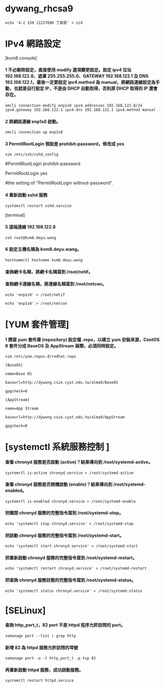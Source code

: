 # dywang_rhcsa9
```
echo '4-2 159 11227608 丁啟恩' > sid
```
# IPv4 網路設定 
[kvm8 console]

#### 1 不必刪除設定，直接使用 modify 選項變更設定。設定 ipv4 位址 192.168.122.8、遮罩 255.255.255.0、GATEWAY 192.168.122.1 及 DNS 192.168.122.1，最後一定要設定 ipv4.method 為 manual，將網路連線設定為手動，也就是自行設定 IP，不是由 DHCP 自動取得，否則原 DHCP 取得的 IP 還會存在。 
```
nmcli connection modify enp1s0 ipv4.addresses 192.168.122.8/24 ipv4.gateway 192.168.122.1 ipv4.dns 192.168.122.1 ipv4.method manual
```
#### 2 將網路連線 enp1s0 啟動。 
```
nmcli connection up enp1s0
```
#### 3 PermitRootLogin 預設是 prohibit-password，修改成 yes
```
vim /etc/ssh/sshd_config
```
#PermitRootLogin prohibit-password

PermitRootLogin yes

#the setting of "PermitRootLogin without-password".

#### 4 重新啟動 sshd 服務
```
systemctl restart sshd.service
```
[terminal]

#### 5 遠端連線 192.168.122.8
```
ssh root@kvm8.deyu.wang
```
#### 6 設定主機名稱為 kvm8.deyu.wang。 
```
hostnamectl hostname kvm8.deyu.wang
```
#### 查詢網卡名稱，將網卡名稱寫到 /root/netif。
#### 查詢網卡連線名稱，將連線名稱寫到 /root/netcon。
```
echo 'enp1s0' > /root/netif

echo 'enp1s0' > /root/netcon
```
# [YUM 套件管理]

#### 1 撰寫 yum 套件庫 (repository) 設定檔 .repo，以建立 yum 安裝來源，CentOS 8 套件分成 BaseOS 及 AppStream 兩類，必須同時設定。 
```
vim /etc/yum.repos.d/redhat.repo
```
```
[BaseOS]

name=Base OS

baseurl=http://dywang.csie.cyut.edu.tw/alma9/BaseOS

gpgcheck=0

[AppStream]

name=App Stream

baseurl=http://dywang.csie.cyut.edu.tw/alma9/AppStream

gpgcheck=0
```
# [systemctl 系統服務控制 ]

#### 查看 chronyd 服務是否啟動 (active)？結果導向到 /root/systemd-active。
```
systemctl is-active chronyd.service > /root/systemd-active
```
#### 查看 chronyd 服務是否開機啟動 (enable)？結果導向到 /root/systemd-enabled。
```
systemctl is-enabled chronyd.service > /root/systemd-enable
```
#### 把關閉 chronyd 服務的完整指令寫到 /root/systemd-stop。
```
echo 'systemctl stop chronyd.service' > /root/systemd-stop
```
#### 把啟動 chronyd 服務的完整指令寫到 /root/systemd-start。
```
echo 'systemctl start chronyd.service' > /root/systemd-start
```
#### 把重新啟動 chronyd 服務的完整指令寫到 /root/systemd-restart。
```
echo 'systemctl restart chronyd.service' > /root/systemd-restart
```
#### 把查詢 chronyd 服務狀態的完整指令寫到 /root/systemd-status。
```
echo 'systemctl status chronyd.service' > /root/systemd-status
```
# [SELinux]

#### 查詢 http_port_t，82 port 不是 httpd 程序允許訪問的 port。 
```
semanage port --list | grep http
```
#### 新增 82 為 httpd 服務允許訪問的埠號
```
semanage port -a -t http_port_t -p tcp 82
```
#### 再重新啟動 httpd 服務，成功啟動服務。
```
systemctl restart httpd.service
```
